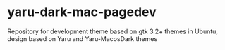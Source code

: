 # yaru-dark-mac-pagedev
Repository for development theme based on gtk 3.2+ themes in Ubuntu, design based on Yaru and Yaru-MacosDark themes
